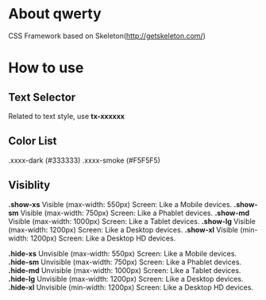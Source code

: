 # About qwerty
CSS Framework based on Skeleton(http://getskeleton.com/)

# How to use

## Text Selector
Related to text style, use **tx-xxxxxx**

## Color List
.xxxx-dark (#333333)
.xxxx-smoke (#F5F5F5)

## Visiblity
**.show-xs** Visible (max-width: 550px) Screen: Like a Mobile devices.
**.show-sm** Visible (max-width: 750px) Screen: Like a Phablet devices.
**.show-md** Visible (max-width: 1000px) Screen: Like a Tablet devices.
**.show-lg** Visible (max-width: 1200px) Screen: Like a Desktop devices.
**.show-xl** Visible (min-width: 1200px) Screen: Like a Desktop HD devices.

**.hide-xs** Unvisible (max-width: 550px) Screen: Like a Mobile devices.
**.hide-sm** Unvisible (max-width: 750px) Screen: Like a Phablet devices.
**.hide-md** Unvisible (max-width: 1000px) Screen: Like a Tablet devices.
**.hide-lg** Unvisible (max-width: 1200px) Screen: Like a Desktop devices.
**.hide-xl** Unvisible (min-width: 1200px) Screen: Like a Desktop HD devices.
